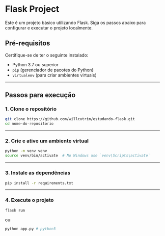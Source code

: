 # Flask Project

Este é um projeto básico utilizando Flask. Siga os passos abaixo para configurar e executar o projeto localmente.

## Pré-requisitos

Certifique-se de ter o seguinte instalado:

- Python 3.7 ou superior
- `pip` (gerenciador de pacotes do Python)
- `virtualenv` (para criar ambientes virtuais)

---

## Passos para execução

### 1. Clone o repositório

```bash
git clone https://github.com/willcutrim/estudando-flask.git
cd nome-do-repositorio
```

---

### 2. Crie e ative um ambiente virtual

```bash
python -m venv venv
source venv/bin/activate  # No Windows use `venv\Scripts\activate`
```

---

### 3. Instale as dependências

```bash
pip install -r requirements.txt
```

---

### 4. Execute o projeto

```bash
flask run
```

ou

```bash
python app.py # python3
```

